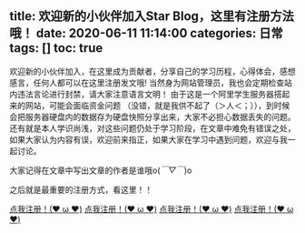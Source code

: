 title: 欢迎新的小伙伴加入Star Blog，这里有注册方法哦！
date: 2020-06-11 11:14:00
categories: 日常
tags: []
toc: true
---
欢迎新的小伙伴加入，在这里成为贡献者，分享自己的学习历程，心得体会，感想感言，任何人都可以在这里注册发文哦!
当然身为网站管理员，我也会定期检查站内违法言论进行封禁，请大家注意语言文明！
由于这是一个阿里学生服务器搭起来的网站，可能会面临资金问题
（没错，就是我供不起了（＞人＜；）），到时候会把服务器硬盘内的数据存为硬盘快照分享出来，大家不必担心数据丢失的问题。
还有就是本人学识尚浅，对这些问题仍处于学习阶段，在文章中难免有错误之处，如果大家认为内容有误，欢迎前来指正，如果大家在学习中遇到问题，欢迎与我一起讨论。

大家记得在文章中写出文章的作者是谁哦o(*￣▽￣*)o

之后就是最重要的注册方式，看这里！！

[点我注册！(❤ ω ❤)][1]
[点我注册！(❤ ω ❤)][1]
[点我注册！(❤ ω ❤)][1]
[点我注册！(❤ ω ❤)][1]


  [1]: http://www.starydy.xyz/admin/
